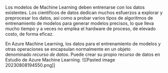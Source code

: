 Los modelos de Machine Learning deben entrenarse con los datos existentes. Los científicos de datos dedican muchos esfuerzos a explorar y preprocesar los datos, así como a probar varios tipos de algoritmos de entrenamiento de modelos para generar modelos precisos, lo que lleva mucho tiempo y a veces no emplea el hardware de proceso, de elevado costo, de forma eficaz.

En Azure Machine Learning, los datos para el entrenamiento de modelos y otras operaciones se encapsulan normalmente en un objeto denominado _recurso de datos_. Puede crear su propio recurso de datos en Estudio de Azure Machine Learning.
![[Pasted image 20230808194550.png]]

